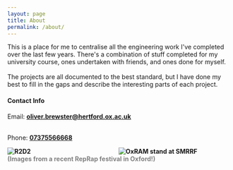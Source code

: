 ```yaml
---
layout: page
title: About
permalink: /about/
---
```


This is a place for me to centralise all the engineering work I've completed over the last few years.
There's a combination of stuff completed for my university course, ones undertaken with friends, and 
ones done for myself. 
\
\
The projects are all documented to the best standard, but I have done my best to fill in the gaps
and describe the interesting parts of each project.


#### Contact Info
<!-- Email: **oliver.brewster@hertford.ox.ac.uk**\ -->
Email: <b><a href="mailto:oliver.brewster@hertford.ox.ac.uk">oliver.brewster@hertford.ox.ac.uk</a></b>
<!-- Phone: **07375566668** -->
\
Phone: <b><a href="tel:07375566668">07375566668</a><b>
<div style="display: flex; flex-wrap: wrap;">
    <img src="/assets/About/R2D2.JPG" alt="R2D2" style="flex: 1; max-width: 50%;" />
    <img src="/assets/About/OxRAM.JPG" alt="OxRAM stand at SMRRF" style="flex: 1; max-width: 50%;" />
</div>
<span style="color:grey">
(Images from a recent RepRap festival in Oxford!)
</span>
